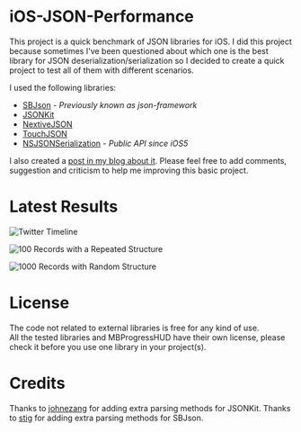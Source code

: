 iOS-JSON-Performance
====================

This project is a quick benchmark of JSON libraries for iOS.
I did this project because sometimes I've been questioned about which one is the best library for JSON deserialization/serialization so I decided to create a quick project to test all of them with different scenarios.

I used the following libraries:

* [SBJson](http://stig.github.com/json-framework) - *Previously known as json-framework*
* [JSONKit](https://github.com/johnezang/JSONKit)
* [NextiveJSON](https://github.com/nextive/NextiveJson)
* [TouchJSON](https://github.com/TouchCode/TouchJSON)
* [NSJSONSerialization](http://developer.apple.com/library/ios/#documentation/Foundation/Reference/NSJSONSerialization_Class/Reference/Reference.html) - *Public API since iOS5*


I also created a [post in my blog about it](http://www.bonto.ch/blog/2011/12/08/json-libraries-for-ios-comparison-updated/). Please feel free to add comments, suggestion and criticism to help me improving this basic project.

Latest Results
====================

![Twitter Timeline](http://bonto.ch/images/content/twitter_timeline_2_chart.png)

![100 Records with a Repeated Structure](http://bonto.ch/images/content/repeat_2_chart.png)

![1000 Records with Random Structure](http://bonto.ch/images/content/random_2_chart.png)

License
====================

The code not related to external libraries is free for any kind of use.<br/>
All the tested libraries and MBProgressHUD have their own license, please check it before you use one library in your project(s).

Credits
====================
Thanks to [johnezang](https://github.com/johnezang) for adding extra parsing methods for JSONKit.
Thanks to [stig](https://github.com/stig) for adding extra parsing methods for SBJson.